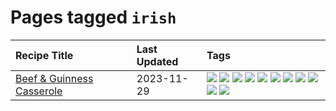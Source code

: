 # Pages tagged `irish`

|Recipe Title|Last Updated|Tags
|:---|:---|:---|
|[Beef & Guinness Casserole](../recipes/beefandguinnesscasserole.md)|2023-11-29|[![](https://img.shields.io/badge/tag-amazing-e4f90)](../tags/amazing.md) [![](https://img.shields.io/badge/tag-baked-c6d429)](../tags/baked.md) [![](https://img.shields.io/badge/tag-beef-13fda6)](../tags/beef.md) [![](https://img.shields.io/badge/tag-casserole-9fef19)](../tags/casserole.md) [![](https://img.shields.io/badge/tag-guinness-d4602a)](../tags/guinness.md) [![](https://img.shields.io/badge/tag-irish-427cd)](../tags/irish.md) [![](https://img.shields.io/badge/tag-large_quantity-d5a11)](../tags/large_quantity.md) [![](https://img.shields.io/badge/tag-long_cook_time-6d71)](../tags/long_cook_time.md) [![](https://img.shields.io/badge/tag-long_prep_time-32613c)](../tags/long_prep_time.md) [![](https://img.shields.io/badge/tag-messy-659a8f)](../tags/messy.md) [![](https://img.shields.io/badge/tag-tricky-5d33f3)](../tags/tricky.md)|